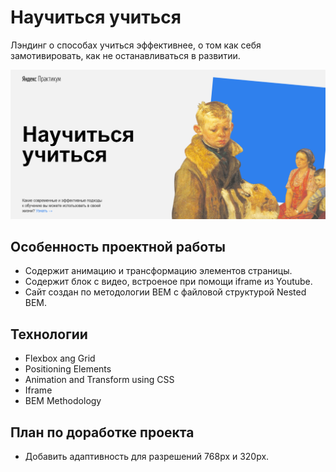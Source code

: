 # Научиться учиться
Лэндинг о способах учиться эффективнее, о том как себя замотивировать, как не останавливаться в развитии.

![alt text](images/preview.PNG "Превью")

## Особенность проектной работы
* Содержит анимацию и трансформацию элементов страницы.
* Содержит блок с видео, встроеное при помощи iframe из Youtube.
* Сайт создан по методологии BEM с файловой структурой Nested BEM.

## Технологии
* Flexbox ang Grid
* Positioning Elements
* Animation and Transform using CSS
* Iframe
* BEM Methodology

## План по доработке проекта
* Добавить адаптивность для разрешений 768px и 320px.
